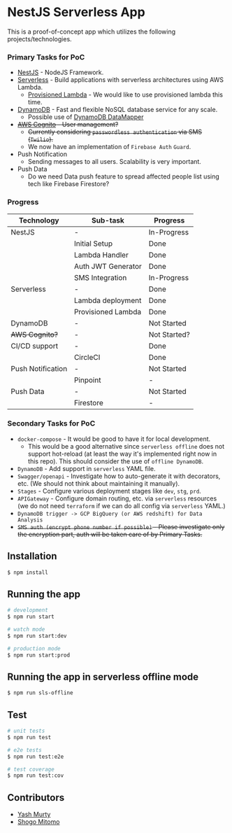 # NestJS Serverless App

This is a proof-of-concept app which utilizes the following projects/technologies.

### Primary Tasks for PoC

- [NestJS](https://github.com/nestjs/nest) - NodeJS Framework.
- [Serverless](https://github.com/serverless/serverless) - Build applications with serverless architectures using AWS Lambda.
    - [Provisioned Lambda](https://aws.amazon.com/about-aws/whats-new/2019/12/aws-lambda-announces-provisioned-concurrency/) - We would like to use provisioned lambda this time.
- [DynamoDB](https://aws.amazon.com/dynamodb/) - Fast and flexible NoSQL database service for any scale.
    - Possible use of [DynamoDB DataMapper](https://github.com/awslabs/dynamodb-data-mapper-js)
- ~~[AWS Cognito](https://aws.amazon.com/cognito/) - User management?~~
    - ~~Currently considering `passwordless authentication` via SMS (`Twilio`).~~
    - We now have an implementation of `Firebase Auth` `Guard`.
- Push Notification
    - Sending messages to all users. Scalability is very important.
- Push Data
    - Do we need Data push feature to spread affected people list using tech like Firebase Firestore?

### Progress

| Technology        | Sub-task           | Progress     |
| ----------------- | ------------------ | ------------ |
| NestJS            | -                  | In-Progress  |
|                   | Initial Setup      | Done         |
|                   | Lambda Handler     | Done         |
|                   | Auth JWT Generator | Done         |
|                   | SMS Integration    | In-Progress  |
| Serverless        | -                  | Done         |
|                   | Lambda deployment  | Done         |
|                   | Provisioned Lambda | Done         |
| DynamoDB          | -                  | Not Started  |
| ~~AWS Cognito?~~  | -                  | Not Started? |
| CI/CD support     | -                  | Done         |
|                   | CircleCI           | Done         |
| Push Notification | -                  | Not Started  |
|                   | Pinpoint           | -            |
| Push Data         | -                  | Not Started  |
|                   | Firestore          | -            |

### Secondary Tasks for PoC
- `docker-compose` - It would be good to have it for local development.
    - This would be a good alternative since `serverless offline` does not support hot-reload (at least the way it's implemented right now in this repo). This should consider the use of `offline DynamoDB`.
- `DynamoDB` - Add support in `serverless` YAML file.
- `Swagger/openapi` - Investigate how to auto-generate it with decorators, etc. (We should not think about maintaining it manually).
- `Stages` - Configure various deployment stages like `dev`, `stg`, `prd`.
- `APIGateway` - Configure domain routing, etc. via `serverless` resources (we do not need `terraform` if we can do all config via `serverless` YAML.)
- `DynamoDB trigger -> GCP BigQuery (or AWS redshift) for Data Analysis`
- ~~`SMS auth (encrypt phone number if possible)` - Please investigate only the encryption part, auth will be taken care of by Primary Tasks.~~

## Installation

```bash
$ npm install
```

## Running the app

```bash
# development
$ npm run start

# watch mode
$ npm run start:dev

# production mode
$ npm run start:prod
```

## Running the app in serverless offline mode
```bash
$ npm run sls-offline
```

## Test

```bash
# unit tests
$ npm run test

# e2e tests
$ npm run test:e2e

# test coverage
$ npm run test:cov
```

## Contributors

- [Yash Murty](https://github.com/yashmurty)
- [Shogo Mitomo](https://github.com/shogo-mitomo)
